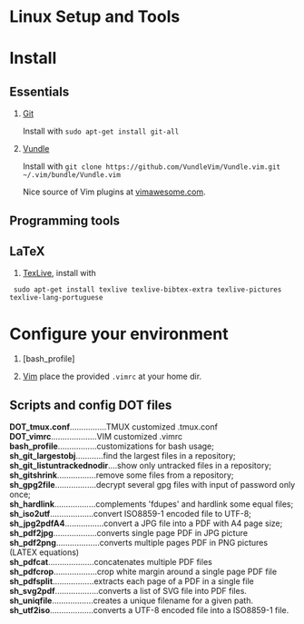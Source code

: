 # Linux Setup and Tools

# Install 
## Essentials 

1.  [Git]

    Install with `sudo apt-get install git-all`

2.  [Vundle]
    
    Install with `git clone https://github.com/VundleVim/Vundle.vim.git ~/.vim/bundle/Vundle.vim`

    Nice source of Vim plugins at [vimawesome.com](https://vimawesome.com/).

## Programming tools




## LaTeX 

1. [TexLive], install with

` sudo apt-get install texlive texlive-bibtex-extra texlive-pictures texlive-lang-portuguese`

# Configure your environment 

1. [bash_profile] 

2. [Vim] place the provided `.vimrc` at your home dir.

## Scripts and config DOT files

**DOT_tmux.conf**................TMUX customized .tmux.conf</br>
**DOT_vimrc**....................VIM customized .vimrc</br>
**bash_profile**.................customizations for bash usage;</br>
**sh_git_largestobj**............find the largest files in a repository;</br>
**sh_git_listuntrackednodir**....show only untracked files in a repository;</br>
**sh_gitshrink**.................remove some files from a repository;</br>
**sh_gpg2file**..................decrypt several gpg files with input of password only once;</br>
**sh_hardlink**..................complements 'fdupes' and hardlink some equal files;</br>
**sh_iso2utf**...................convert ISO8859-1 encoded file to UTF-8;</br>
**sh_jpg2pdfA4**.................convert a JPG file into a PDF with A4 page size;</br>
**sh_pdf2jpg**...................converts single page PDF in JPG picture</br>
**sh_pdf2png**...................converts multiple pages PDF in PNG pictures (LATEX equations)</br>
**sh_pdfcat**....................concatenates multiple PDF files</br>
**sh_pdfcrop**...................crop white margin around a single page PDF file</br>
**sh_pdfsplit**..................extracts each page of a PDF in a single file</br>
**sh_svg2pdf**...................converts a list of SVG file into PDF files.</br>
**sh_uniqfile**..................creates a unique filename for a given path.</br>
**sh_utf2iso**...................converts a UTF-8 encoded file into a ISO8859-1 file.</br>

[Vundle]:http://github.com/VundleVim/Vundle.vim
[Vim]:http://www.vim.org
[Git]:http://git-scm.com
[TexLive]:https://www.tug.org/texlive/

